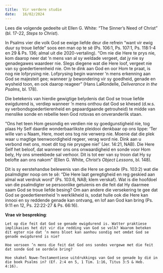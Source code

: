 ```yaml
---
title:  Vir verdere studie
date:   16/02/2024
---
```


Lees die volgende gedeelte uit Ellen G. White: “The Sinner’s Need of Christ” (bl. 17-22, _Steps to Christ_).

In Psalms vier die volk God se ewige liefde deur die refrein “want vir ewig duur sy troue liefde” soos een man op te sê (Ps. 106:1, Ps. 107:1, Ps. 118:1-4 en 29 & Ps. 136; almal uit die 2020-vertaling). “Om nie die Here te prys nie, kom daarop neer dat ’n mens van al sy weldade vergeet, dat jy nie sy genadegawes waardeer nie. Slegs diegene wat die Here loof, vergeet nie van sy goedertierenheid nie. Om te dink aan God en oor Hom te praat, is nog nie lofprysing nie. Lofprysing begin wanneer ’n mens erkenning aan God se majesteit gee; wanneer jy bewondering vir sy goedheid, genade en wysheid toon, en ook daarop reageer” (Hans LaRondelle, _Deliverance in the Psalms_, bl. 178).

Die betekenis van hierdie gewigtige belydenis dat God se troue liefde ewigdurend is, verdiep wanneer ’n mens onthou dat God se khesed (d.w.s. sy verbondsgoedertierenheid en gepaardgaande getrouheid) te midde van menslike sonde en rebellie teen God rotsvas en onveranderlik staan.

“Ons het teen Hom gesondig en verdien nie sy goedgunstigheid nie, tog plaas Hy Self daardie wonderbaarlikste pleidooi denkbaar op ons lippe: ‘Ter wille van u Naam, Here, moet ons tog nie verwerp nie. Moenie dat die plek waar u magtige teenwoordigheid regeer, verag word nie. Dink aan u verbond met ons, moet dit tog nie prysgee nie!’ (Jer. 14:21, NAB). Die Here Self het beloof, dat wanneer ons ons onwaardigheid en sonde voor Hom bely, Hy ons smeekbede sal verhoor. Dit is tot eer van sy troon dat Hy sy belofte aan ons nakom” (Ellen G. White, _Christ’s Object Lessons_, bl. 148).

Dit is sy eerstehandse belewenis van die Here se genade (Ps. 103:2) wat die psalmdigter noop om te sê: “Die Here laat geregtigheid en reg geskied aan almal wat verdruk word” (Ps. 103:6, NAB; klem verskaf). Wat is die hoofdoel van die psalmdigter se persoonlike getuienis en die feit dat Hy daarmee saam God se troue liefde besing? Om aan andere die versekering te gee dat God se goedertierenheid ’n werklikheid is, sodat hulle ook die Here kan innooi en sy reddende genade kan ontvang, en lof aan God kan bring (Ps. 9:11 en 12, Ps. 22:22-27 & Ps. 66:16).

**Vrae vir bespreking**:

`Let op die feit dat God se genade ewigdurend is. Watter praktiese implikasies het dit vir die redding van God se volk? Waarom beteken dit egter nie dat ’n mens bloot kan aanhou sondig net omdat God se genade ewigdurend is nie?`

`Hoe versoen ’n mens die feit dat God ons sondes vergewe met die feit dat sonde God se oordele bring?`

`Hoe skakel Nuwe-Testamentiese uitdrukkings van God se genade by dié in die boek Psalms in? (Ef. 2:4 en 5, 1 Tim. 1:16, Titus 3:5 & Heb. 4:16).`